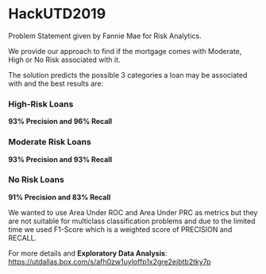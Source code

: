 # HackUTD2019

Problem Statement given by Fannie Mae for Risk Analytics.

We provide our approach to find if the mortgage comes with Moderate, High or No Risk associated with it.

The solution predicts the possible 3 categories a loan may be associated with and the best results are:

### High-Risk Loans
**93% Precision and 96% Recall**

### Moderate Risk Loans
**93% Precision and 93% Recall**

### No Risk Loans
**91% Precision and 83% Recall**

We wanted to use Area Under ROC and Area Under PRC as metrics but they are not suitable for multiclass classification problems and due to the limited time we used F1-Score which is a weighted score of PRECISION and RECALL.

For more details and **Exploratory Data Analysis**: https://utdallas.box.com/s/afh0zw1uyloffp1x2gre2ejbtb2tky7p 
